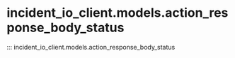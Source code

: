 # incident_io_client.models.action_response_body_status

::: incident_io_client.models.action_response_body_status